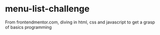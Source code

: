 # menu-list-challenge
From frontendmentor.com, diving in html, css and javascript to get a grasp of basics programming
